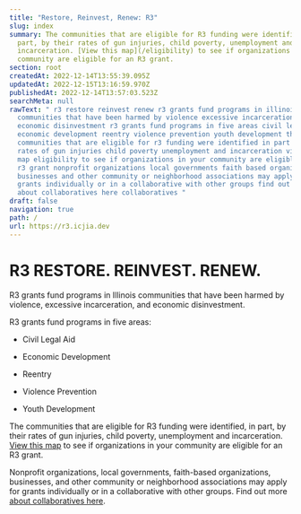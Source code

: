 ```yaml
---
title: "Restore, Reinvest, Renew: R3"
slug: index
summary: The communities that are eligible for R3 funding were identified, in
  part, by their rates of gun injuries, child poverty, unemployment and
  incarceration. [View this map](/eligibility) to see if organizations in your
  community are eligible for an R3 grant.
section: root
createdAt: 2022-12-14T13:55:39.095Z
updatedAt: 2022-12-15T13:16:59.970Z
publishedAt: 2022-12-14T13:57:03.523Z
searchMeta: null
rawText: " r3 restore reinvest renew r3 grants fund programs in illinois
  communities that have been harmed by violence excessive incarceration and
  economic disinvestment r3 grants fund programs in five areas civil legal aid
  economic development reentry violence prevention youth development the
  communities that are eligible for r3 funding were identified in part by their
  rates of gun injuries child poverty unemployment and incarceration view this
  map eligibility to see if organizations in your community are eligible for an
  r3 grant nonprofit organizations local governments faith based organizations
  businesses and other community or neighborhood associations may apply for
  grants individually or in a collaborative with other groups find out more
  about collaboratives here collaboratives "
draft: false
navigation: true
path: /
url: https://r3.icjia.dev
---
```


# R3 RESTORE. REINVEST. RENEW.

R3 grants fund programs in Illinois communities that have been harmed by violence, excessive incarceration, and economic disinvestment.

R3 grants fund programs in five areas:

- Civil Legal Aid

- Economic Development

- Reentry

- Violence Prevention

- Youth Development

The communities that are eligible for R3 funding were identified, in part, by their rates of gun injuries, child poverty, unemployment and incarceration. [View this map](/eligibility) to see if organizations in your community are eligible for an R3 grant.

Nonprofit organizations, local governments, faith-based organizations, businesses, and other community or neighborhood associations may apply for grants individually or in a collaborative with other groups. Find out more [about collaboratives here](/collaboratives).
